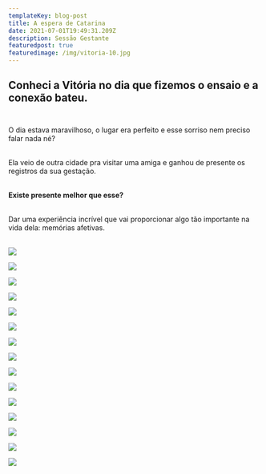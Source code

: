 ```yaml
---
templateKey: blog-post
title: A espera de Catarina
date: 2021-07-01T19:49:31.209Z
description: Sessão Gestante
featuredpost: true
featuredimage: /img/vitoria-10.jpg
---
```

## **Conheci a Vitória no dia que fizemos o ensaio e a conexão bateu.  <br><br>**

O dia estava maravilhoso, o lugar era perfeito e esse sorriso nem preciso falar nada né? <br><br>

Ela veio de outra cidade pra visitar uma amiga e ganhou de presente os registros da sua gestação. <br><br>

**Existe presente melhor que esse?<br><br>**

Dar uma experiência incrível que vai proporcionar algo tão importante na vida dela: memórias afetivas.**<br><br>**

![](/img/_mg_3634.jpg)



![](/img/_mg_3755.jpg)

![](/img/_mg_3763.jpg)

![](/img/_mg_3655.jpg)

![](/img/_mg_3734.jpg)

![](/img/vitoria-1.jpg)

![](/img/vitoria-2.jpg)

![](/img/vitoria-3.jpg)

![](/img/vitoria-4.jpg)

![](/img/vitoria-7.jpg)

![](/img/vitoria-8.jpg)

![](/img/vitoria-9.jpg)

![](/img/vitoria-10.jpg)

![](/img/vitoria-12.jpg)

![](/img/vitoria-13.jpg)